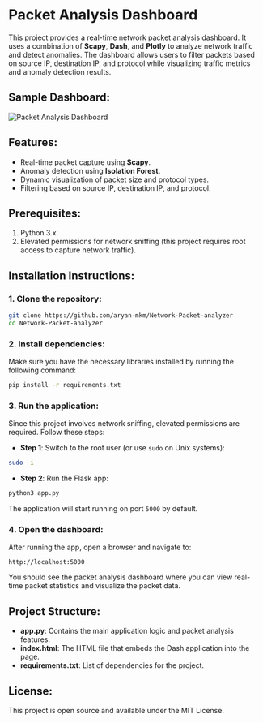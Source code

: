 # Packet Analysis Dashboard

This project provides a real-time network packet analysis dashboard. It uses a combination of **Scapy**, **Dash**, and **Plotly** to analyze network traffic and detect anomalies. The dashboard allows users to filter packets based on source IP, destination IP, and protocol while visualizing traffic metrics and anomaly detection results.

## Sample Dashboard:

![Packet Analysis Dashboard](https://i.imgur.com/vEx2loO.png)

## Features:

- Real-time packet capture using **Scapy**.
- Anomaly detection using **Isolation Forest**.
- Dynamic visualization of packet size and protocol types.
- Filtering based on source IP, destination IP, and protocol.

## Prerequisites:

1. Python 3.x
2. Elevated permissions for network sniffing (this project requires root access to capture network traffic).

## Installation Instructions:

### 1. Clone the repository:

```bash
git clone https://github.com/aryan-mkm/Network-Packet-analyzer
cd Network-Packet-analyzer
```

### 2. Install dependencies:

Make sure you have the necessary libraries installed by running the following command:

```bash
pip install -r requirements.txt
```

### 3. Run the application:

Since this project involves network sniffing, elevated permissions are required. Follow these steps:

- **Step 1**: Switch to the root user (or use `sudo` on Unix systems):

```bash
sudo -i
```

- **Step 2**: Run the Flask app:

```bash
python3 app.py
```

The application will start running on port `5000` by default.

### 4. Open the dashboard:

After running the app, open a browser and navigate to:

```
http://localhost:5000
```

You should see the packet analysis dashboard where you can view real-time packet statistics and visualize the packet data.

## Project Structure:

- **app.py**: Contains the main application logic and packet analysis features.
- **index.html**: The HTML file that embeds the Dash application into the page.
- **requirements.txt**: List of dependencies for the project.

## License:

This project is open source and available under the MIT License.
